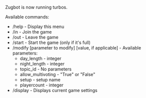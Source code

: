 Zugbot is now running turbos.

Available commands:
- /help - Display this menu
- /in - Join the game
- /out - Leave the game
- /start - Start the game (only if it's full)
- /modify [parameter to modify] [value, if applicable] - Available parameters:
  - day_length - integer
  - night_length - integer
  - topic_id - No parameters
  - allow_multivoting - "True" or "False"
  - setup - setup name
  - playercount - integer
- /display - Displays current game settings

